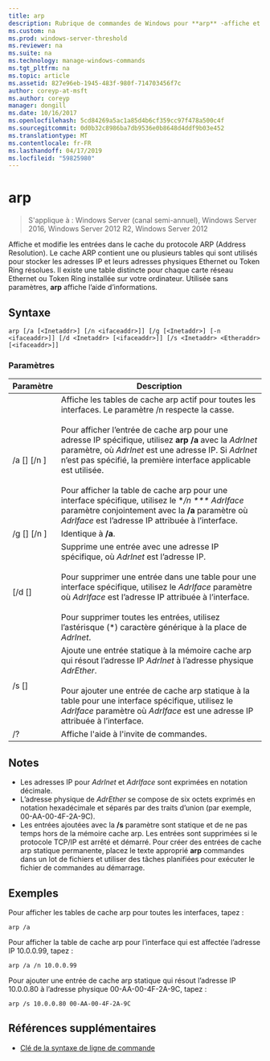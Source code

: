 ```yaml
---
title: arp
description: Rubrique de commandes de Windows pour **arp** -affiche et modifie les entrées dans le cache de protocole de résolution (arp) adresse utilisée pour stocker les adresses IP et leurs adresses physiques résolus.
ms.custom: na
ms.prod: windows-server-threshold
ms.reviewer: na
ms.suite: na
ms.technology: manage-windows-commands
ms.tgt_pltfrm: na
ms.topic: article
ms.assetid: 827e96eb-1945-483f-980f-714703456f7c
author: coreyp-at-msft
ms.author: coreyp
manager: dongill
ms.date: 10/16/2017
ms.openlocfilehash: 5cd84269a5ac1a85d4b6cf359cc97f478a500c4f
ms.sourcegitcommit: 0d0b32c8986ba7db9536e0b8648d4ddf9b03e452
ms.translationtype: MT
ms.contentlocale: fr-FR
ms.lasthandoff: 04/17/2019
ms.locfileid: "59825980"
---
```

# <a name="arp"></a>arp

>S'applique à : Windows Server (canal semi-annuel), Windows Server 2016, Windows Server 2012 R2, Windows Server 2012

Affiche et modifie les entrées dans le cache du protocole ARP (Address Resolution). Le cache ARP contient une ou plusieurs tables qui sont utilisés pour stocker les adresses IP et leurs adresses physiques Ethernet ou Token Ring résolues. Il existe une table distincte pour chaque carte réseau Ethernet ou Token Ring installée sur votre ordinateur. Utilisée sans paramètres, **arp** affiche l’aide d’informations.
## <a name="syntax"></a>Syntaxe
```
arp [/a [<Inetaddr>] [/n <ifaceaddr>]] [/g [<Inetaddr>] [-n <ifaceaddr>]] [/d <Inetaddr> [<ifaceaddr>]] [/s <Inetaddr> <Etheraddr> [<ifaceaddr>]]
```
### <a name="parameters"></a>Paramètres
|Paramètre|Description|
|-------|--------|
|/a [<Inetaddr>] [/n <ifaceaddr>]|Affiche les tables de cache arp actif pour toutes les interfaces. Le paramètre /n respecte la casse.<br /><br />Pour afficher l’entrée de cache arp pour une adresse IP spécifique, utilisez **arp /a** avec la *AdrInet* paramètre, où *AdrInet* est une adresse IP. Si *AdrInet* n’est pas spécifié, la première interface applicable est utilisée.<br /><br />Pour afficher la table de cache arp pour une interface spécifique, utilisez le **/n *** AdrIface* paramètre conjointement avec la **/a** paramètre où *AdrIface* est l’adresse IP attribuée à l’interface.|
|/g [<Inetaddr>] [/n <ifaceaddr>]|Identique à **/a**.|
|[/d <Inetaddr> [<ifaceaddr>]|Supprime une entrée avec une adresse IP spécifique, où *AdrInet* est l’adresse IP.<br /><br />Pour supprimer une entrée dans une table pour une interface spécifique, utilisez le *AdrIface* paramètre où *AdrIface* est l’adresse IP attribuée à l’interface.<br /><br />Pour supprimer toutes les entrées, utilisez l’astérisque (\*) caractère générique à la place de *AdrInet*.|
|/s <Inetaddr> <Etheraddr> [<ifaceaddr>]|Ajoute une entrée statique à la mémoire cache arp qui résout l’adresse IP *AdrInet* à l’adresse physique *AdrEther*.<br /><br />Pour ajouter une entrée de cache arp statique à la table pour une interface spécifique, utilisez le *AdrIface* paramètre où *AdrIface* est une adresse IP attribuée à l’interface.|
|/?|Affiche l'aide à l'invite de commandes.|
## <a name="remarks"></a>Notes
-   Les adresses IP pour *AdrInet* et *AdrIface* sont exprimées en notation décimale.
-   L’adresse physique de *AdrEther* se compose de six octets exprimés en notation hexadécimale et séparés par des traits d’union (par exemple, 00-AA-00-4F-2A-9C).
-   Les entrées ajoutées avec la **/s** paramètre sont statique et de ne pas temps hors de la mémoire cache arp. Les entrées sont supprimées si le protocole TCP/IP est arrêté et démarré. Pour créer des entrées de cache arp statique permanente, placez le texte approprié **arp** commandes dans un lot de fichiers et utiliser des tâches planifiées pour exécuter le fichier de commandes au démarrage.
## <a name="BKMK_Examples"></a>Exemples
Pour afficher les tables de cache arp pour toutes les interfaces, tapez :
```
arp /a
```
Pour afficher la table de cache arp pour l’interface qui est affectée l’adresse IP 10.0.0.99, tapez :
```
arp /a /n 10.0.0.99
```
Pour ajouter une entrée de cache arp statique qui résout l’adresse IP 10.0.0.80 à l’adresse physique 00-AA-00-4F-2A-9C, tapez :
```
arp /s 10.0.0.80 00-AA-00-4F-2A-9C 
```
## <a name="additional-references"></a>Références supplémentaires
-   [Clé de la syntaxe de ligne de commande](command-line-syntax-key.md)
